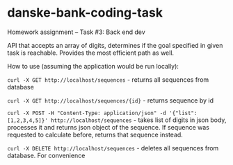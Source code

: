 # danske-bank-coding-task
Homework assignment – Task #3: Back end dev

API that accepts an array of digits, determines if the goal specified in given task is reachable. Provides the most efficient path as well.

How to use (assuming the application would be run locally):

`curl -X GET http://localhost/sequences` - returns all sequences from database

`curl -X GET http://localhost/sequences/{id}` - returns sequence by id

`curl -X POST -H "Content-Type: application/json" -d '{"list":[1,2,3,4,5]}' http://localhost/sequences` - takes list of digits in json body, processes it and returns json object of the sequence. If sequence was requested to calculate before, returns that sequence instead.

`curl -X DELETE http://localhost/sequences` - deletes all sequences from database. For convenience
